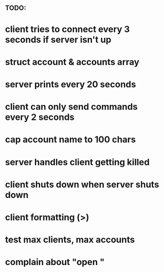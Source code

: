 ## TODO:
#	client tries to connect every 3 seconds if server isn't up
#	struct account & accounts array
#	server prints every 20 seconds
#	client can only send commands every 2 seconds

#	cap account name to 100 chars
#	server handles client getting killed
#	client shuts down when server shuts down
#	client formatting (>)
#	test max clients, max accounts
#	complain about "open <non alpha name>"